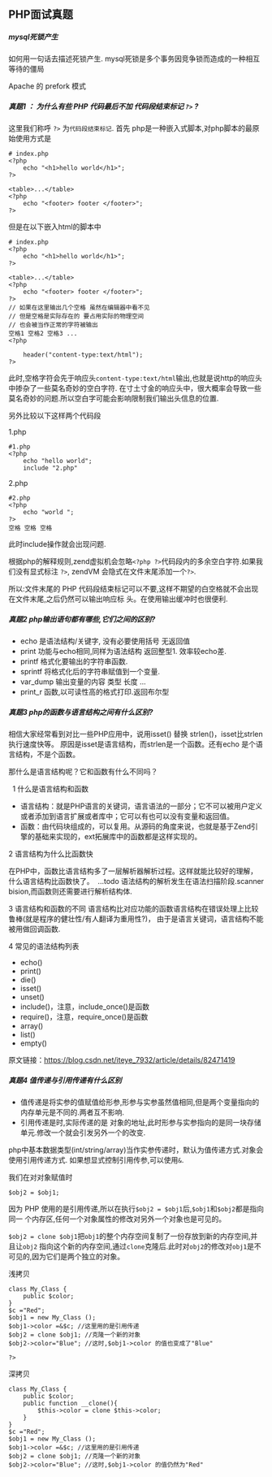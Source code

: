 ## PHP面试真题

##### mysql死锁产生

如何用一句话去描述死锁产生.  mysql死锁是多个事务因竞争锁而造成的一种相互等待的僵局

Apache 的 prefork 模式

##### 真题1 ： 为什么有些 PHP 代码最后不加 代码段结束标记 `?>` ?

这里我们称呼 `?>` 为`代码段结束标记`.
首先 php是一种嵌入式脚本,对php脚本的最原始使用方式是 

	# index.php
	<?php
		echo "<h1>hello world</h1>";
	?>
	
	<table>...</table>
	<?php
		echo "<footer> footer </footer>";
	?>

但是在以下嵌入html的脚本中

	# index.php
	<?php
		echo "<h1>hello world</h1>";
	?>
	
	<table>...</table>
	<?php
		echo "<footer> footer </footer>";
	?>
	// 如果在这里输出几个空格 虽然在编辑器中看不见
	// 但是空格是实际存在的 要占用实际的物理空间
	// 也会被当作正常的字符被输出
	空格1 空格2 空格3 ...
	<?php

		header("content-type:text/html");
	?>

此时,空格字符会先于响应头`content-type:text/html`输出,也就是说http的响应头中掺杂了一些莫名奇妙的空白字符.
在寸土寸金的响应头中，很大概率会导致一些莫名奇妙的问题.所以空白字可能会影响限制我们输出头信息的位置.

另外比较以下这样两个代码段
	
1.php

	#1.php
	<?php
		echo "hello world";
		include "2.php"
	

2.php
	
	#2.php
	<?php
		echo "world ";
	?>
	空格 空格 空格	


此时include操作就会出现问题.

根据php的解释规则,zend虚拟机会忽略`<?php ?>`代码段内的多余空白字符.如果我们没有显式标注 `?>`,
zendVM 会隐式在文件末尾添加一个`?>`.

所以:文件末尾的 PHP 代码段结束标记可以不要,这样不期望的白空格就不会出现在文件末尾,之后仍然可以输出响应标
头。在使用输出缓冲时也很便利.

##### 真题2 php输出语句都有哪些,它们之间的区别?

 - echo         是语法结构/关键字, 没有必要使用括号 无返回值 
 - print        功能与echo相同,同样为语法结构 返回整型1. 效率较echo差.
 - printf       格式化要输出的字符串函数. 
 - sprintf      将格式化后的字符串赋值到一个变量.
 - var_dump     输出变量的内容 类型 长度 ...
 - print_r      函数,以可读性高的格式打印.返回布尔型


##### 真题3 php的函数与语言结构之间有什么区别?


相信大家经常看到对比一些PHP应用中，说用isset() 替换 strlen()，isset比strlen执行速度快等。
原因是isset是语言结构，而strlen是一个函数。还有echo 是个语言结构，不是个函数。

那什么是语言结构呢？它和函数有什么不同吗？ 

 
1 什么是语言结构和函数 

 - 语言结构：就是PHP语言的关键词，语言语法的一部分；它不可以被用户定义或者添加到语言扩展或者库中；它可以有也可以没有变量和返回值。
 - 函数：由代码块组成的，可以复用。从源码的角度来说，也就是基于Zend引擎的基础来实现的，ext拓展库中的函数都是这样实现的。 

2 语言结构为什么比函数快

在PHP中，函数比语言结构多了一层解析器解析过程。这样就能比较好的理解，什么语言结构比函数快了。 
...todo 语法结构的解析发生在语法扫描阶段.scanner bision,而函数则还需要进行解析结构体.

3 语言结构和函数的不同 语言结构比对应功能的函数语言结构在错误处理上比较鲁棒(就是程序的健壮性/有人翻译为重用性?)，
由于是语言关键词，语言结构不能被用做回调函数. 

4 常见的语法结构列表 

 - echo()
 - print()
 - die()
 - isset()
 - unset()
 - include()，注意，include_once()是函数
 - require()，注意，require_once()是函数
 - array()
 - list()
 - empty()

原文链接：https://blog.csdn.net/iteye_7932/article/details/82471419

##### 真题4 值传递与引用传递有什么区别

 - 值传递是将实参的值赋值给形参,形参与实参虽然值相同,但是两个变量指向的内存单元是不同的.两者互不影响.
 - 引用传递是时,实际传递的是 对象的地址,此时形参与实参指向的是同一块存储单元.修改一个就会引发另外一个的改变.

php中基本数据类型(int/string/array)当作实参传递时，默认为值传递方式.对象会使用引用传递方式.
如果想显式控制引用传参,可以使用`&`.


我们在对对象赋值时

`$obj2 = $obj1;`

因为 PHP 使用的是引用传递,所以在执行`$obj2 = $obj1`后,`$obj1`和`$obj2`都是指向同一
个内存区,任何一个对象属性的修改对另外一个对象也是可见的。

`$obj2 = clone $obj1`把`obj1`的整个内存空间复制了一份存放到新的内存空间,并且让`obj2`
指向这个新的内存空间,通过`clone`克隆后.此时对`obj2`的修改对`obj1`是不可见的,因为它们是两个独立的对象。

浅拷贝

	class My_Class {
		public $color;
	}
	$c ="Red";
	$obj1 = new My_Class ();
	$obj1->color =&$c; //这里用的是引用传递
	$obj2 = clone $obj1; //克隆一个新的对象
	$obj2->color="Blue"; //这时,$obj1->color 的值也变成了"Blue"

	?>

深拷贝

		
	class My_Class {
		public $color;
		public function __clone(){
			$this->color = clone $this->color;
		}
	}
	$c ="Red";
	$obj1 = new My_Class ();
	$obj1->color =&$c; //这里用的是引用传递
	$obj2 = clone $obj1; //克隆一个新的对象
	$obj2->color="Blue"; //这时,$obj1->color 的值仍然为"Red"







